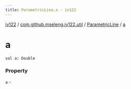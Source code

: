 ```yaml
---
title: ParametricLine.a - iv122
---
```


[iv122](../../index.md) / [com.github.mseleng.iv122.util](../index.md) / [ParametricLine](index.md) / [a](.)

# a

`val a: Double`

### Property

`a` - 